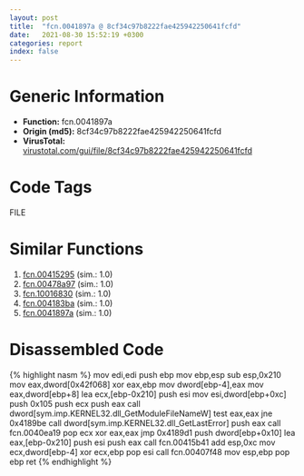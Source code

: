 ```yaml
---
layout: post
title:  "fcn.0041897a @ 8cf34c97b8222fae425942250641fcfd"
date:   2021-08-30 15:52:19 +0300
categories: report
index: false
---
```


# Generic Information
- **Function:** fcn.0041897a
- **Origin (md5):** 8cf34c97b8222fae425942250641fcfd
- **VirusTotal:** [virustotal.com/gui/file/8cf34c97b8222fae425942250641fcfd][virustotal_ref]

# Code Tags
<span class="tag" id="FILE">FILE</span>


# Similar Functions

1. [fcn.00415295][similar_1_ref] (sim.: 1.0)
2. [fcn.00478a97][similar_2_ref] (sim.: 1.0)
3. [fcn.10016830][similar_3_ref] (sim.: 1.0)
4. [fcn.004183ba][similar_4_ref] (sim.: 1.0)
5. [fcn.0041897a][similar_5_ref] (sim.: 1.0)


# Disassembled Code

{% highlight nasm %}
mov edi,edi
push ebp
mov ebp,esp
sub esp,0x210
mov eax,dword[0x42f068]
xor eax,ebp
mov dword[ebp-4],eax
mov eax,dword[ebp+8]
lea ecx,[ebp-0x210]
push esi
mov esi,dword[ebp+0xc]
push 0x105
push ecx
push eax
call dword[sym.imp.KERNEL32.dll_GetModuleFileNameW]
test eax,eax
jne 0x4189be
call dword[sym.imp.KERNEL32.dll_GetLastError]
push eax
call fcn.0040ea19
pop ecx
xor eax,eax
jmp 0x4189d1
push dword[ebp+0x10]
lea eax,[ebp-0x210]
push esi
push eax
call fcn.00415b41
add esp,0xc
mov ecx,dword[ebp-4]
xor ecx,ebp
pop esi
call fcn.00407f48
mov esp,ebp
pop ebp
ret
{% endhighlight %}


[similar_1_ref]: /report/fcn.00415295@aa974dc5fff056e4382e61f8a2699e58
[similar_2_ref]: /report/fcn.00478a97@6f3954a480bef11309decb3759df55ad
[similar_3_ref]: /report/fcn.10016830@f306bc4e89ecdab5df7aa72172ee5f69
[similar_4_ref]: /report/fcn.004183ba@8fe319558c6f221efde51f3acc33b19c
[similar_5_ref]: /report/fcn.0041897a@c306da4f141a92c569dc12829e8ed848
[virustotal_ref]: https://www.virustotal.com/gui/file/8cf34c97b8222fae425942250641fcfd